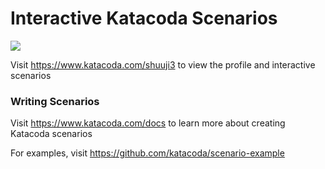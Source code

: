 # Interactive Katacoda Scenarios

[![](http://shields.katacoda.com/katacoda/shuuji3/count.svg)](https://www.katacoda.com/shuuji3 "Get your profile on Katacoda.com")

Visit https://www.katacoda.com/shuuji3 to view the profile and interactive scenarios

### Writing Scenarios
Visit https://www.katacoda.com/docs to learn more about creating Katacoda scenarios

For examples, visit https://github.com/katacoda/scenario-example
